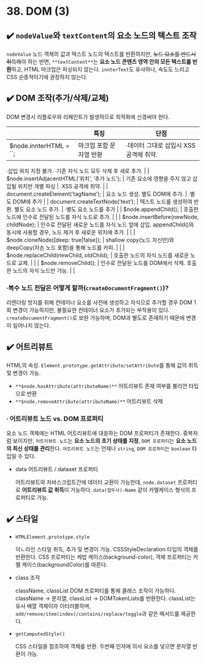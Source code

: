 # 38. DOM (3)

## ✔️ `nodeValue`와 `textContent`의 요소 노드의 텍스트 조작

`nodeValue` 노드 객체의 값과 텍스트 노드의 텍스트를 반환하지만, ~~노드 요소를 반드시 취득~~해야 하는 반면, `**textContent**`는 **요소 노드 콘텐츠 영역 안의 모든 텍스트를 반환**하고, HTML 마크업은 파싱되지 않는다. `innterText`도 유사하나, 속도도 느리고 CSS 순종적이기에 권장하지 않는다. 

## ✔️ DOM 조작(추가/삭제/교체)

DOM 변경시 리플로우와 리페인트가 발생하므로 최적화에 신경써야 한다. 

|  | 특징 | 단점 |
| --- | --- | --- |
| $node.innterHTML = ``; | 마크업 포함 문자열 반환 | ∙데이터 그대로 삽입시 XSS 공격에 취약.
∙삽입 위치 지정 불가.
∙기존 자식 노드 모두 삭제 후 새로 추가. |
| $node.insertAdjacentHTML(’위치’, ‘추가 노드’); | 기존 요소에 영향을 주지 않고 삽입될 위치만 개별 파싱 | ∙XSS 공격에 취약. |
| document.createElement(’tagName’); | 요소 노드 생성.
별도 DOM에 추가. | ∙별도 DOM에 추가 |
| document.createTextNode(’text’); | 텍스트 노드를 생성하여 반환.
별도 요소 노드 추가. | ∙별도 요소 노드를 추가 |
| $node.appendChild(); | 호출한 노드에 인수로 전달된 노드를 자식 노드로 추가. |  |
| $node.insertBefore(newNode, childNode); | 인수로 전달된 새로운 노드를 자식 노드 앞에 삽입. 
appendChild()와 동시에 사용할 경우, 노드 제거 후 새로운 위치에 추가. |  |
| $node.cloneNode([deep: true|false]); | shallow copy(노드 자신만)와 deepCopy(자손 노드 포함)을 통해 노드를 카피. |  |
| $node.replaceChild(newChild, oldChild); | 호출한 노드의 자식 노드를 새로운 노드로 교체. |  |
| $node.removeChild(); | 인수로 전달된 노드를 DOM에서 삭제. 호출한 노드의 자식 노드만 가능. |  |

### ∙복수 노드 전달은 어떻게 할까(`createDocumentFragment()`)?

리렌더링 방지를 위해 컨테이너 요소를 사전에 생성하고 자식으로 추가할 경우 DOM 1회 변경이 가능하지만, 불필요한 컨테이너 요소가 추가되는 부작용이 있다. `createDocumentFragment()`로 보완 가능하며, DOM과 별도로 존재하기 때문에 변경이 일어나지 않는다. 

## ✔️ 어트리뷰트

HTML의 속성. `Element.prototype.getAttribute/setAttribute`를 통해 값의 취득 및 변경이 가능.

- `**$node.hasAttribute(attributeName)**` 어트리뷰트 존재 여부를 불리언 타입으로 반환
- `**$node.removeAttribute(attributeName)**` 어트리뷰트 삭제

### ∙ 어트리뷰트 노드 vs. DOM 프로퍼티

요소 노드 객체에는 HTML 어트리뷰트에 대응하는 DOM 프로퍼티가 존재한다. 중복처럼 보이지만,  `어트리뷰트 노드`는 **요소 노드의 초기 상태를 지정**, `DOM 프로퍼티`는 **요소 노드의 최신 상태를 관리**한다. `어트리뷰트 노드`는 언제나 `string`, `DOM 프로퍼티`는 `boolean` 타입일 수 있다.

- data 어트리뷰트 / dataset 프로퍼티
    
    어트리뷰트와 자바스크립트간에 데이터 교환이 가능한데, `node.dataset` 프로퍼티로 **어트리뷰트 값 취득**이 가능하다. `data(접두사)-Name` 같이 카멜케이스 형식의 프로퍼티로 가능.
    

## ✔️ 스타일

- `HTMLElement.prototype.style`
    
    이ㄴ라인 스타일 취득, 추가 및 변경이 가능. CSSStyleDeclaration 타입의 객체를 반환한다. CSS 프로퍼티는 케밥 케이스(background-color), 객체 프로퍼티는 카멜 케이스(backgroundColor)를 따른다.
    
- class 조작
    
    className, classList DOM 프로퍼티를 통해 클래스 조작이 가능하다. className → 문자열, classList → DOMTokenLists를 반환한다. classList는 유사 배열 객체이자 이터러블하며, `add/remove/item(index)/contains/replace/toggle`과 같은 메서드를 제공한다.
    
- `getComputedStyle()`
    
    CSS 스타일을 참조하여 객체를 반환. 두번째 인자에 의사 요소를 넣으면 문자열 반환이 가능.
